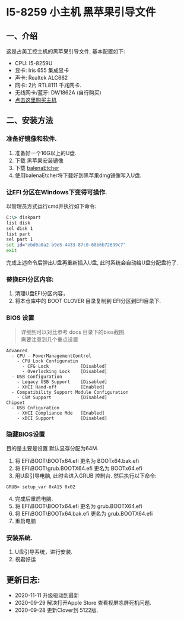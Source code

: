 # I5-8259 小主机 黑苹果引导文件

## 一、介绍

这是占美工控主机的黑苹果引导文件, 基本配置如下:

 - CPU: I5-8259U
 - 显卡: Iris 655 集成显卡
 - 声卡: Realtek ALC662
 - 网卡: 2片 RTL8111 千兆网卡.
 - 无线网卡/蓝牙: DW1862A (自行购买)
 - [点击这里购买主机](https://item.taobao.com/item.htm?id=616481040591)


## 二、安装方法

### 准备好镜像和软件.

1. 准备好一个16G以上的U盘.
2. 下载 黑苹果安装镜像
3. 下载 [balenaEtcher](https://www.balena.io/etcher/)
4. 使用balenaEtcher将下载好到黑苹果dmg镜像写入U盘.

### 让EFI 分区在Windows下变得可操作.

以管理员方式运行cmd并执行如下命令:
```bat
C:\> diskpart
list disk
sel disk 1
list part
sel part 1
set id="ebd0a0a2-b9e5-4433-87c0-68b6b72699c7"
exit
```
完成上述命令后弹出U盘再重新插入U盘, 此时系统会自动给U盘分配盘符了.

### 替换EFI分区内容:

1. 清理U盘EFI分区内容，
2. 将本仓库中的 BOOT CLOVER 目录复制到 EFI分区到EFI目录下.

### BIOS 设置
> 详细到可以对比参考 docs 目录下的bios截图.<br>
> 需要注意到几个重点设置

```
Advanced
  - CPU - PowerManagementControl
    - CPU Lock Configuratin
      - CFG Lock            [Disabled]
      - Overlocking Lock    [Disabled]
  - USB Configuration
    - Legacy USB Support    [Disabled]
    - XHCI Hand-off         [Enabled]
  - Compatibility Support Module Configuration
    - CSM Support           [Disabled]
Chipset
  - USB Cnfiguration
    - XHCI Compliance Mde   [Enabled]
    - xDCI Support          [Disabled]
```


### 隐藏BIOS设置
目的是主要是设置 默认显存分配为64M.

1. 将 EFI\BOOT\BOOTx64.efi 更名为 BOOTx64.bak.efi
2. 将 EFI\BOOT\grub.BOOTX64.efi 更名为 BOOTx64.efi
3. 用U盘引导电脑, 此时会进入GRUB 控制台. 然后执行以下命令:

```shell
GRUB> setup_var 0xA15 0x02
```

4. 完成后重启电脑.
5. 将 EFI\BOOT\BOOTx64.efi 更名为 grub.BOOTX64.efi
6. 将 EFI\BOOT\BOOTx64.bak.efi 更名为 grub.BOOTX64.efi
7. 重启电脑


### 安装系统.

1. U盘引导系统，进行安装.
2. 祝君好运


### 


 ## 更新日志:

 - 2020-11-11 升级驱动到最新
 - 2020-09-29 解决打开Apple Store 查看视屏冻屏死机问题.
 - 2020-09-28 更新Clover到 5122版.
